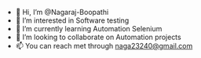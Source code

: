 - 👋 Hi, I’m @Nagaraj-Boopathi
- 👀 I’m interested in Software testing
- 🌱 I’m currently learning Automation Selenium
- 💞️ I’m looking to collaborate on Automation projects
- 📫 You can reach met through naga23240@gmail.com

<!---
Nagaraj-Boopathi/Nagaraj-Boopathi is a ✨ special ✨ repository because its `README.md` (this file) appears on your GitHub profile.
You can click the Preview link to take a look at your changes.
--->
